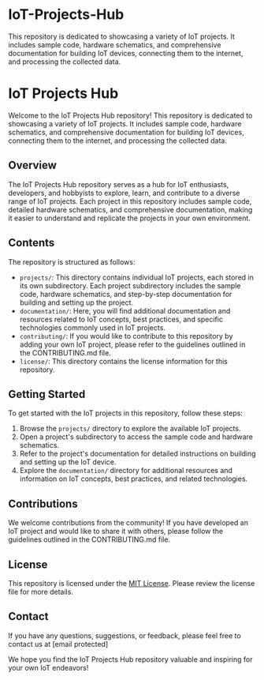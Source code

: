 # IoT-Projects-Hub
This repository is dedicated to showcasing a variety of IoT projects. It includes sample code, hardware schematics, and comprehensive documentation for building IoT devices, connecting them to the internet, and processing the collected data.
# IoT Projects Hub

Welcome to the IoT Projects Hub repository! This repository is dedicated to showcasing a variety of IoT projects. It includes sample code, hardware schematics, and comprehensive documentation for building IoT devices, connecting them to the internet, and processing the collected data.

## Overview

The IoT Projects Hub repository serves as a hub for IoT enthusiasts, developers, and hobbyists to explore, learn, and contribute to a diverse range of IoT projects. Each project in this repository includes sample code, detailed hardware schematics, and comprehensive documentation, making it easier to understand and replicate the projects in your own environment.

## Contents

The repository is structured as follows:

- `projects/`: This directory contains individual IoT projects, each stored in its own subdirectory. Each project subdirectory includes the sample code, hardware schematics, and step-by-step documentation for building and setting up the project.
- `documentation/`: Here, you will find additional documentation and resources related to IoT concepts, best practices, and specific technologies commonly used in IoT projects.
- `contributing/`: If you would like to contribute to this repository by adding your own IoT project, please refer to the guidelines outlined in the CONTRIBUTING.md file.
- `license/`: This directory contains the license information for this repository.

## Getting Started

To get started with the IoT projects in this repository, follow these steps:

1. Browse the `projects/` directory to explore the available IoT projects.
2. Open a project's subdirectory to access the sample code and hardware schematics.
3. Refer to the project's documentation for detailed instructions on building and setting up the IoT device.
4. Explore the `documentation/` directory for additional resources and information on IoT concepts, best practices, and related technologies.

## Contributions

We welcome contributions from the community! If you have developed an IoT project and would like to share it with others, please follow the guidelines outlined in the CONTRIBUTING.md file.

## License

This repository is licensed under the [MIT License](license/LICENSE.md). Please review the license file for more details.

## Contact

If you have any questions, suggestions, or feedback, please feel free to contact us at [email protected]

We hope you find the IoT Projects Hub repository valuable and inspiring for your own IoT endeavors!

